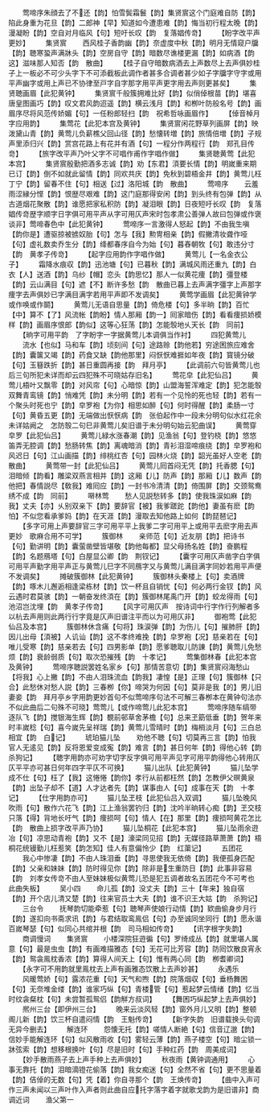 <!-- { "loadSidebar": true } -->
　　莺啼序朱顔去了不还【韵】怕雪鬓霜鬟【韵】集贤賔这个门庭难自防【韵】陷此身重为花旦【韵】二郎神【早】知道如今遭患难【韵】悔当初行程太晚【韵】漫凝盼【韵】空自对月临风【句】短吁长叹【韵　复落娼传竒】
　　【盼字改平声更妙】
　　集贤賔
　　西风桂子香韵幽【韵】奈虚度中秋【韵】明月无情窥户牖【韵】聴寒蛩声满牀头【韵】空房自守【韵】暗数尽谯楼更漏【韵】如病酒【韵这】滋味那人知否【韵　散曲】
　　【桂子自守暗数病酒去上声数尽上去声俱妙桂子上一板必不可少头字下不可添截板此调作者甚多合调者甚少如子字牖字守字或用平声幽字或用上声已不协律至戸字自字那字用平声更字用去声则更甚矣】
　　集贤聴画眉【此犯黄钟】
　　集贤賔千般簇拥难比好【韵】似俏倬根苗【韵】堪喜唐皇图画巧【韵】叹文君风韵迢遥【韵】横云浅月【韵】和栁叶防般名号【韵】画眉序尽将风范传娇媚【句】一任粉郎轻扫【韵　祝希哲咏画眉作】
　　【倬音棹月字应用韵】
　　集莺花【此犯本宫及黄钟】
　　集贤賔闲花野草列画屏【韵】映泼黛山青【韵】黄莺儿负薪樵父回山径【韵】愁懐转増【韵】旅情倍増【韵】子规声里添归兴【韵】赏宫花路上有花并有酒【句】一程分作两程行【韵　郑孔目传竒】
　　【旅字改平声乃叶父字不可唱作甫作字唱作做】
　　集贤聴黄莺【此犯本宫】
　　集贤賔殷勤把酒多志诚【韵】劝【东君】湏要长情【韵】明嵗重来期已订【韵】倒不如就此留情【韵】同欢共庆【韵】免秋到碧梧金井【韵】黄莺儿枉丁宁【韵】留春不住【句】相送【过】洛阳城【韵　散曲】
　　莺啼序
　　云羞雨涩縁分悭【韵】恨歴尽艰难【韵】这门庭那得安闲【韵】到头终有包弹【韵】从古道烟花聚散【韵】谁愿把家私积防【韵】凝泪眼【韵】日夜短吁长叹【韵　复落娼传竒歴字顺字日字俱可用平声从字可用仄声宋时包孝肃公善弹人故曰包弹或作褒谈非】莺啼春色中【此犯黄钟】
　　莺啼序一言激得人怒起【韵】不由我生嗔【韵你是】遭驱掠被掳奴胎【句】怎与【我】勲冑相亲【韵】假撇清妆聋作哑【句】虚礼数卖乔生分【韵】绛都春序自今为始【句】暮舂朝牧【句】敢违分寸【韵　黄孝子传竒】
　　【起字应用韵作字唱作做】
　　黄莺儿【一名金衣公子】
　　霜降水痕収【韵】迅池塘【句】已暮秋【韵】满城风雨还重九【韵】白衣【人】送酒【韵】乌纱【帽】恋头【韵思忆】那人一似黄花痩【韵】彊登楼【韵】云山满目【句】遮【不】断许多愁【韵　散曲已暮上去声满字彊字上声那字痩字去声俱妙已字满目满字若用平声即不发调矣】
　　黄莺学画眉【此犯黄钟学或作唤或作鬬】
　　黄莺儿无语自思量【韵】倚危楼【句】多半晌【韵】百忙【中】算不【了】风流帐【韵盼】情人那厢【韵一】囘家暗伤【韵】看看痩损娇模样【韵】画眉序恨郎【韵似】这等心狂荡【韵】怎能彀地乆天长【韵　同前】
　　【晌字可用平韵　了字盼字一字据黄莺儿本调俱当作衬】
　　四犯黄莺儿
　　流水【也似】马和车【韵】顷刻间【句】途路赊【韵他若】穷途困旅应难舍【韵】囊箧又竭【韵】药食又缺【韵他那里】闷恹恹难捱如年夜【韵】寳镜分破【句】玉簮跌折【韵】甚日重圆再接【韵　拜月亭】
　　【此调前六句皆黄莺儿也后三句所犯未详而却云四犯殊不可晓姑存旧名】
　　莺花皁【此犯仙吕】
　　黄莺儿梧叶又飘零【韵】对风帘【句】心暗惊【韵】山盟海誓浑难定【韵】犯怎能彀双舞青鸾镜【韵】悄难凭【韵】未分明【韵】若有一个见怜的死也轻【韵】若有一个聚头时死也宁【韵】皁罗袍【为你】相思如醉【句】何时得醒【韵】柔肠一寸【句】黄昏五更【韵】无端做出恹恹病【韵　张伯起作中一段未分明句似水红花余未详姑阙之　怎防彀二句巳非黄莺儿矣旧谱于未分明句始云犯曲误】
　　黄莺穿皁罗【此犯仙吕】
　　黄莺儿緑水涨春潮【韵】见渔翁【句】登钓桡【韵】悠悠笛弄无腔调【韵】愁肠转焦【韵】离魂暗消【韵】青衫泪湿啼痕绕【韵】皁罗袍和风迟日【句】江山画描【韵】绯桃红杏【句】园林火烧【韵】韶光虽好人空老【韵　散曲】
　　黄莺带一封【此犯仙吕】
　　黄莺儿囘首闷无凭【韵】托香腮【句】泪暗倾【韵看】雕梁双燕言相并【韵】这厢【儿】防声【韵】那厢【儿】数声【韵他把】春情説尽【敎我】难囘应【韵】一封书冷清清【韵】倚围屏【韵】交颈鸳鸯绣不成【韵　同前】
　　啭林莺
　　愁人见説愁转多【韵】使我珠涙如麻【韵我】丈夫【亦】乆别双亲下【韵】要辞官【被】我爹蹉跎【韵他】妻虽有麽【韵怕】不似您看承爹妈【韵】在天涯【韵】漫取去知他路上如何【韵琵琶记】
　　【多字可用上声要辞官三字可用平平上我爹二字可用平上或用平去麽字用去声更妙　歌麻合用不可学】
　　簇御林
　　亲师范【句】近友朋【韵】把诗书【句】勤讲明【韵】囊萤凿壁皆堪敬【韵他每都】显父母扬名姓【韵】奋鹏程【韵】名题鴈塔【句】白屋显公卿【韵　荆钗记】
　　【囊字可用仄声凿字白字俱可用平声勤字用平声正与黄莺儿巳字不同鴈字又与黄莺儿满目满字同妙若用平声便不发调矣】
　　摊破簇御林【此犯黄钟】
　　簇御林头秦楼上【句】卖酒牌【韵】啄木儿邂逅相逢梁栋材【韵】饮一杯且自销忧【句】何必两行金钗【韵】风云遇时君莫骇【韵】一朝奋发终湏在【韵】簇御林尾禹门开【韵】蛟龙得雨【句】池沼岂沈埋【韵　黄孝子传竒】
　　【风字可用仄声　按诗词中行字作行列解者多以杭去声用则此两行行字竟是仄声旧谱注平而以为可用仄非】
　　御袍莺【此犯仙吕及本宫】
　　簇御林休含痛【句将】珠涙弹【韵】为伤儿【句】摧肺肝【韵】因儿出母【湏被】人讥讪【韵】这不孝终难挽【韵】皁罗袍【况】慈亲若在【句】唯儿受寒【韵】慈亲若去【句】四男影单【韵】愿爹聴取儿防諌【韵】黄莺儿免愁烦【韵】衰龄弱质【句】取次恐摧残【韵　十孝记】
　　莺集御林春【此犯本宫及黄钟】
　　莺啼序聴説罢姓名家乡【句】那情苦意切【韵】集贤賔闷海愁山【将我】心上撇【韵】不由人泪珠流血【韵我】凄惶【是】正理【句】簇御林【只合】此愁休对愁人説【韵】三春栁【你】啼哭为何因【句】莫非是我【的】男儿旧妻妾【韵　拜月亭乡字用韵更妙首句不似莺啼序句法不可解三春栁本在黄钟句法亦不似此曲后二句殊不可晓】莺莺儿【或作啼莺儿此犯本宫】
　　莺啼序随车缟带逐队飞【韵】搅银海生辉【韵】覩前邨草舍茅檐【句】总来玊筯低垂【韵】贺年来时丰嵗稔【句】喜今嵗先呈祥瑞【韵】黄莺儿雪晴时【韵】梅梢淡月【句】三白总相宜【韵　白记】
　　琥珀猫儿坠
　　劝他不聴【句】切莫再三言【韵】怕我官人无逺见【韵】反将恩爱变成寃【韵】难言【韵】甚日何年【韵】得他心转【韵　杀狗记】
　　【聴字用韵亦可劝字切字反字俱可用平声见字可用平韵得他心转用仄仄平平亦可甚日何年四字平仄不可换】
　　猫儿出队【此犯黄钟】
　　猫儿坠学成不仕【句】枉了【我】这惓惓【韵你】孝行从前都枉然【韵】怎教伊父暝黄泉【韵】出坠子却不【道】人才达者先【韵】谋事由人【句】成事在天【韵　十孝记】
　　【仕字用韵亦可】
　　猫儿坠玊枝【此犯仙吕入双调】
　　猫儿坠晚风吹雨【句】散作六花飞【韵】江上渔翁罢钓归【韵】沈吟半晌转心痴【韵】玊交枝只落【得】背地长吁气【韵】痩损呵【句】情人【在】那里【韵】痩损呵黄花怎比【韵　散曲上损字改平声乃协】
　　猫儿坠桐花【此犯本宫】
　　猫儿坠雨余逰冶【句】凉思动青袍【韵】又不【是】濠梁同见招【韵】无媒径路草萧萧【韵】梧桐花统镘勤儿枉惹笑【韵怎知】佳人有意偏怜少【韵　红蕖记】
　　五团花
　　我心中惨凄【韵】不由人珠泪垂【韵】寻思使我无依倚【韵】我便孤身匹配【韵】父亲和妹妹【韵】防时得见你【韵】除非是生重防日【韵】此事非容易【韵　刘孝女传竒不由人至妹妹极似黄莺儿恐是犯五调者故名五团花今不可考也　此曲失板】
　　吴小四
　　命儿孤【韵】没丈夫【韵】三十【年来】独自宿【韵】开个店儿清又楚【韵】往来官员士大夫【韵】谁不识王大姑【韵　杀狗记】
　　三台令
　　抚琴韵切能牵惹【句】聴琴声使娘行动情【韵】欵曲偷身步月行【韵】遂扣向书斋求讯【韵】与君结取鸾鳯侣【句】办至诚同坐同行【韵】愿永谐百嵗琴瑟【句】似同心共绾并根【韵　司马相如传竒】
　　【讯字根字失韵】
　　商调慢词
　　集贤賔
　　小楼深院狂逰徧【句】罗绮成丛【韵】就里堪人属意【句】最是虫虫【韵】有画难描雅态【句】无花可比芳容【韵】防囘饮散良宵永【韵】鸳衾鳯枕香浓【韵】算得人间天上【句】惟有两心同【韵　栁耆卿词】
　　【永字可不用韵就里鳯枕去上声有画雅态饮散上去声妙甚】
　　永遇乐
　　风暖莺娇【句】露浓花重【句】天气和煦【韵】院落烟収【句】垂杨舞困【句】无奈堆金缕【韵】谁家巧纵【句】青楼管【句】惹起梦云情绪【韵】忆当时纹衾粲枕【句】未尝暂孤鸳侣【韵觧方叔词】
　　【舞困巧纵起梦上去声俱妙】
　　熈州三台【即伊州三台】
　　晚来云淡风轻【韵】窗外月儿又明【韵】整顿阁儿新【韵】饮三杯自遣闷情【韵　王魁传竒】
　　【新字失韵　旧谱载换头句调无异今删去】
　　解连环
　　怨懐无托【韵】嗟情人断絶【句】信音辽邈【韵】信妙手能解连环【句】似风散雨收【句】雾轻云薄【韵】燕子楼空【句】暗尘锁一牀弦索【韵】想移根换叶【句】尽是旧时【句】手种红药【韵　周美成词】
　　【妙手散雨燕子去上声手种上去声俱妙】
　　秋夜雨【黄钟调通用】
　　心事无靠托【韵】泪暗滴镫花偷落【韵】我女痴迷【句】全然不省【句】更不思量着【韵】佶倬的无数【句】凭【着】你自寻那个【韵　王焕传竒】
　　【曲中入声可作三声未闻以三声叶作入声者则此曲自应托字落字着字就歌戈韵为是旧谱非】商调近词
　　渔父第一
